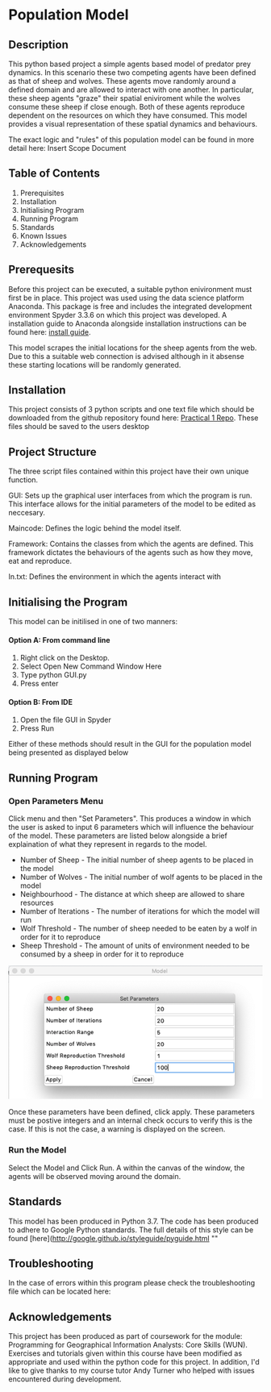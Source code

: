 # Population Model

## Description

This python based project a simple agents based model of predator prey dynamics. In this scenario these two competing agents have been defined as that of sheep and wolves. These agents move randomly around a defined domain and are allowed to interact with one another. In particular, these sheep agents "graze" their spatial eniviroment while the wolves consume these sheep if close enough. Both of these agents reproduce dependent on the resources on which they have consumed. This model provides a visual representation of these spatial dynamics and behaviours.

The exact logic and "rules" of this population model can be found in more detail here: Insert Scope Document

## Table of Contents

1. Prerequisites
2. Installation
3. Initialising Program
4. Running Program
4. Standards
4. Known Issues
5. Acknowledgements

## Prerequesits

Before this project can be executed, a suitable python enivironment must first be in place. This project was used using the data science platform Anaconda. This package is free and includes the integrated development environment Spyder 3.3.6 on which this project was developed. A installation guide to Anaconda alongside installation instructions can be found here: 
[install guide](https://docs.anaconda.com/anaconda/install/windows/ "").

This model scrapes the initial locations for the sheep agents from the web. Due to this a suitable web connection is advised although in it absense these starting locations will be randomly generated.


## Installation

This project consists of 3 python scripts and one text file which should be downloaded from the github repository found here: [Practical 1 Repo](https://github.com/mjggibson4/Practical1 ""). These files should be saved to the users desktop

## Project Structure

The three script files contained within this project have their own unique function.

GUI:  Sets up the graphical user interfaces from which the program is run. This interface allows for the initial parameters of the model to be edited as neccesary. 

Maincode: Defines the logic behind the model itself.

Framework: Contains the classes from which the agents are defined. This framework dictates the behaviours of the agents such as how they move, eat and reproduce. 

In.txt: Defines the environment in which the agents interact with

## Initialising the Program

This model can be initilised in one of two manners:

#### Option A: From command line
1. Right click on the Desktop.
2. Select Open New Command Window Here
3. Type python GUI.py
4. Press enter

#### Option B: From IDE
1. Open the file GUI in Spyder
2. Press Run

Either of these methods should result in the GUI for the population model being presented as displayed below


## Running Program

### Open Parameters Menu

Click menu and then "Set Parameters". This produces a window in which the user is asked to input 6 parameters which will influence the behaviour of the model. These parameters are listed below alongside a brief explaination of what they represent in regards to the model.

* Number of Sheep - The initial number of sheep agents to be placed in the model
* Number of Wolves - The initial number of wolf agents to be placed in the model
* Neighbourhood - The distance at which sheep are allowed to share resources
* Number of Iterations - The number of iterations for which the model will run
* Wolf Threshold - The number of sheep needed to be eaten by a wolf in order for it to reproduce
* Sheep Threshold - The amount of units of environment needed to be consumed by a sheep in order for it to reproduce


![alt text](https://github.com/mjggibson4/mjggibson4.github.io/blob/master/ParameterMenu.png "Logo Title Text 1")
 
Once these parameters have been defined, click apply. These parameters must be postive integers and an internal check occurs to verify this is the case. If this is not the case, a warning is displayed on the screen.

###  Run the Model

Select the Model and Click Run. A within the canvas of the window, the agents will be observed moving around the domain.

## Standards

This model has been produced in Python 3.7. The code has been produced to adhere to Google Python standards. The full details of this style can be found [here](http://google.github.io/styleguide/pyguide.html ""

## Troubleshooting

In the case of errors within this program please check the troubleshooting file which can be located here: 



## Acknowledgements

This project has been produced as part of coursework for the module: Programming for Geographical Information Analysts: Core Skills (WUN).  Exercises and tutorials given within this course have been modified as appropriate and used within the python code for this project. In addition, I'd like to give thanks to my course tutor Andy Turner who helped with issues encountered during development.
